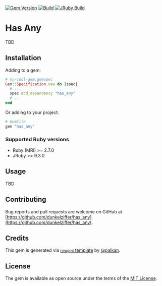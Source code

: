 [![Gem Version](https://badge.fury.io/rb/has_any.svg)](https://rubygems.org/gems/has_any)
[![Build](https://github.com/dunkelziffer/has_any/workflows/Build/badge.svg)](https://github.com/palkan/has_any/actions)
[![JRuby Build](https://github.com/dunkelziffer/has_any/workflows/JRuby%20Build/badge.svg)](https://github.com/dunkelziffer/has_any/actions)

# Has Any

TBD

## Installation

Adding to a gem:

```ruby
# my-cool-gem.gemspec
Gem::Specification.new do |spec|
  # ...
  spec.add_dependency "has_any"
  # ...
end
```

Or adding to your project:

```ruby
# Gemfile
gem "has_any"
```

### Supported Ruby versions

- Ruby (MRI) >= 2.7.0
- JRuby >= 9.3.0

## Usage

TBD

## Contributing

Bug reports and pull requests are welcome on GitHub at [https://github.com/dunkelziffer/has_any](https://github.com/dunkelziffer/has_any).

## Credits

This gem is generated via [`newgem` template](https://github.com/palkan/newgem) by [@palkan](https://github.com/palkan).

## License

The gem is available as open source under the terms of the [MIT License](http://opensource.org/licenses/MIT).
